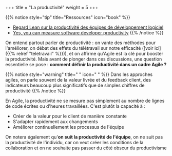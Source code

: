 +++
title = "La productivité"
weight = 5
+++

{{% notice style="tip" title="Ressources" icon="book" %}}
- [Regard Lean sur la productivité des équipes de développement logiciel](https://blog.octo.com/regard-lean-sur-la-productivite-des-equipes-de-developpement-logiciel)
- [Yes, you can measure software developer productivity](https://www.mckinsey.com/industries/technology-media-and-telecommunications/our-insights/yes-you-can-measure-software-developer-productivity)
{{% /notice %}}


On entend partout parler de productivité : on vante des méthodes pour l'améliorer, on débat des effets du télétravail sur notre efficacité ([voir ici]({{% relref "teletravail" %}})), et on affirme qu'Agile est la clé pour booster la productivité. Mais avant de plonger dans ces discussions, une question essentielle se pose : **comment définir la productivité dans un cadre Agile ?**

{{% notice style="warning" title=" " icon=" " %}}
Dans les approches agiles, on parle souvent de la valeur livrée et du feedback client, des indicateurs beaucoup plus significatifs que de simples chiffres de productivité
{{% /notice %}}

 En Agile, la productivité ne se mesure pas simplement au nombre de lignes de code écrites ou d'heures travaillées. C'est plutôt la capacité à :
- Créer de la valeur pour le client de manière constante
- S'adapter rapidement aux changements
- Améliorer continuellement les processus de l'équipe

On notera également qu'**on suit la productivité de l'équipe**, on ne suit pas la productivité de l'individu, car on veut créer les conditions de la collaboration et on ne souhaite pas passer du côté obscur du productivisme


